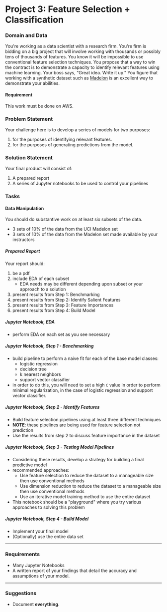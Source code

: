 # Project 3: Feature Selection + Classification

### Domain and Data

You're working as a data scientist with a research firm. You're firm is bidding on a big project that will involve working with thousands or possibly tens of thousands of features. You know it will be impossible to use conventional feature selection techniques. You propose that a way to win the contract is to demonstrate a capacity to identify relevant features using machine learning. Your boss says, "Great idea. Write it up." You figure that working with a synthetic dataset such as [Madelon](https://archive.ics.uci.edu/ml/datasets/Madelon) is an excellent way to demonstrate your abilities. 

#### Requirement

This work must be done on AWS.

### Problem Statement

Your challenge here is to develop a series of models for two purposes:

1. for the purposes of identifying relevant features. 
2. for the purposes of generating predictions from the model. 

### Solution Statement

Your final product will consist of:

1. A prepared report
2. A series of Jupyter notebooks to be used to control your pipelines

### Tasks

#### Data Manipulation

You should do substantive work on at least six subsets of the data. 

- 3 sets of 10% of the data from the UCI Madelon set
- 3 sets of 10% of the data from the Madelon set made available by your instructors

##### Prepared Report

Your report should:

1. be a pdf
2. include EDA of each subset 
   - EDA needs may be different depending upon subset or your approach to a solution
3. present results from Step 1: Benchmarking
4. present results from Step 2: Identify Salient Features
5. present results from Step 3: Feature Importances
6. present results from Step 4: Build Model

##### Jupyter Notebook, EDA 

- perform EDA on each set as you see necessary

##### Jupyter Notebook, Step 1 - Benchmarking
- build pipeline to perform a naive fit for each of the base model classes:
	- logistic regression
	- decision tree
	- k nearest neighbors
	- support vector classifier
- in order to do this, you will need to set a high `C` value in order to perform minimal regularization, in the case of logistic regression and support vector classifier.

##### Jupyter Notebook, Step 2 - Identify Features
- Build feature selection pipelines using at least three different techniques
- **NOTE**: these pipelines are being used for feature selection not prediction
- Use the results from step 2 to discuss feature importance in the dataset

##### Jupyter Notebook, Step 3 - Testing Model Pipelines
- Considering these results, develop a strategy for building a final predictive model
- recommended approaches:
    - Use feature selection to reduce the dataset to a manageable size then use conventional methods
    - Use dimension reduction to reduce the dataset to a manageable size then use conventional methods
    - Use an iterative model training method to use the entire dataset
- This notebook should be a "playground" where you try various approaches to solving this problem
   
##### Jupyter Notebook, Step 4 - Build Model
- Implement your final model
- (Optionally) use the entire data set

---

### Requirements

- Many Jupyter Notebooks
- A written report of your findings that detail the accuracy and assumptions of your model.

---

### Suggestions

- Document **everything**.

